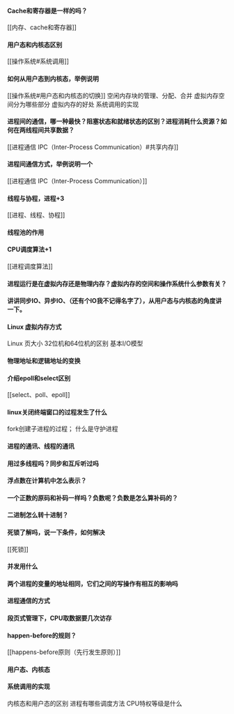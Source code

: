 #### Cache和寄存器是一样的吗？
[[内存、cache和寄存器]]
#### 用户态和内核态区别
[[操作系统#系统调用]]
#### 如何从用户态到内核态，举例说明
[[操作系统#用户态和内核态的切换]]
 空闲内存块的管理、分配、合并
虚拟内存空间分为哪些部分
虚拟内存的好处
系统调用的实现

#### 进程间的通信，哪一种最快？阻塞状态和就绪状态的区别？进程消耗什么资源？如何在两线程间共享数据？
[[进程通信 IPC（Inter-Process Communication）#共享内存]]

####  进程间通信方式，举例说明一个
[[进程通信 IPC（Inter-Process Communication）]]

#### 线程与协程，进程+3
[[进程、线程、协程]]

 #### 线程池的作用 
 
 #### CPU调度算法+1
[[进程调度算法]]
#### 进程运行是在虚拟内存还是物理内存？虚拟内存的空间和操作系统什么参数有关？







#### 讲讲同步IO、异步IO、（还有个IO我不记得名字了），从用户态与内核态的角度讲一下。

####  Linux 虚拟内存方式
 Linux 页大小 
 32位机和64位机的区别 
 基本I/O模型 
 ####  物理地址和逻辑地址的变换
 
 #### 介绍epoll和select区别 
 [[select、poll、epoll]]

 
 #### linux关闭终端窗口的过程发生了什么 
fork创建子进程的过程； 
什么是守护进程 

#### 进程的通讯、线程的通讯 

#### 用过多线程吗？同步和互斥听过吗

#### 浮点数在计算机中怎么表示？

#### 一个正数的原码和补码一样吗？负数呢？负数是怎么算补码的？

#### 二进制怎么转十进制？

#### 死锁了解吗，说一下条件，如何解决
[[死锁]]
#### 并发用什么 

#### 两个进程的变量的地址相同，它们之间的写操作有相互的影响吗 

#### 进程通信的方式 

#### 段页式管理下，CPU取数据要几次访存 


#### happen-before的规则？
[[happens-before原则（先行发生原则）]]

#### 用户态、内核态
#### 系统调用的实现 





内核态和用户态的区别
进程有哪些调度方法
CPU特权等级是什么